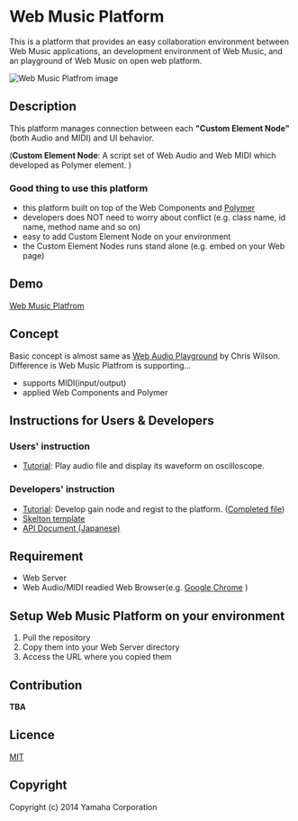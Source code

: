 # Web Music Platform
This is a platform that provides an easy collaboration environment between Web Music applications, an development environment of Web Music, and an playground of Web Music on open web platform.

![Web Music Platfrom image](https://raw.github.com/yamaha-webmusic/WebMusicPlatform/master/images/WebMusicPlatform_Sample.png)

## Description
This platform manages connection between each **"Custom Element Node"** (both Audio and MIDI) and UI behavior.

(**Custom Element Node**: A script set of Web Audio and Web MIDI which developed as Polymer element. )

### Good thing to use this platform
 - this platform built on top of the Web Components and [Polymer](http://www.polymer-project.org/)
  - developers does NOT need to worry about conflict (e.g. class name, id name, method name and so on)
  - easy to add Custom Element Node on your environment
  - the Custom Element Nodes runs stand alone (e.g. embed on your Web page)

## Demo
[Web Music Platfrom](http://yamaha-webmusic.github.io/webmusicplatform/)  

##  Concept
Basic concept is almost same as [Web Audio Playground](http://webaudioplayground.appspot.com/) by Chris Wilson.  
Difference is Web Music Platfrom is supporting...

 - supports MIDI(input/output)
 - applied Web Components and Polymer

## Instructions for Users & Developers
### Users' instruction
 - [Tutorial](https://docs.google.com/document/d/1HyhPZdjDEGgbCCvprlfWsQ8ZCgcbZoR3HEmACrWyEJg/edit): Play audio file and display its waveform on oscilloscope.  

### Developers' instruction
 - [Tutorial](https://docs.google.com/document/d/13UAp3MAUnVQUoS7H-cYRWHM-j2gYq03HaL3eIuq6H7w/edit): Develop gain node and regist to the platform.
 ([Completed file](https://yamaha-webmusic.github.io/webmusicplatform/app/components/wm-tutorial/wm-tutorial00.html))
 - [Skelton template](https://yamaha-webmusic.github.io/webmusicplatform/app/components/wm-skelton/wm-skelton_template.html)
 - [API Document (Japanese)](https://yamaha-webmusic.github.io/webmusicplatform/app/components/wm-skelton/)

## Requirement
 - Web Server
 - Web Audio/MIDI readied Web Browser(e.g. [Google Chrome](https://www.google.co.jp/chrome/) )

## Setup Web Music Platform on your environment
1. Pull the repository
2. Copy them into your Web Server directory
3. Access the URL where you copied them  

## Contribution
**TBA**

## Licence
[MIT](https://raw.githubusercontent.com/yamaha-webmusic/WebMusicPlatform/master/LICENSE)

## Copyright
Copyright (c) 2014 Yamaha Corporation





